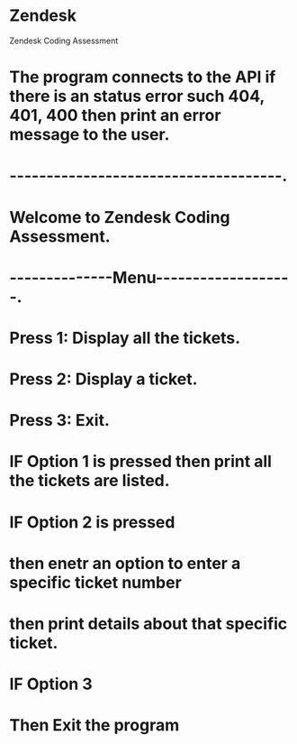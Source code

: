 # Zendesk
Zendesk Coding Assessment

# The program connects to the API  if there is an status error such 404, 401, 400 then print an error message to the user.

# -------------------------------------.
# Welcome to Zendesk Coding Assessment.
# --------------Menu-------------------.
# Press 1: Display all the tickets.
# Press 2: Display a ticket.
# Press 3: Exit.

# IF Option 1 is pressed then print all the tickets are listed.

# IF Option 2 is pressed
#    then enetr an option to enter a specific ticket number
#        then print details about that specific ticket.

# IF Option 3 
#   Then Exit the program
